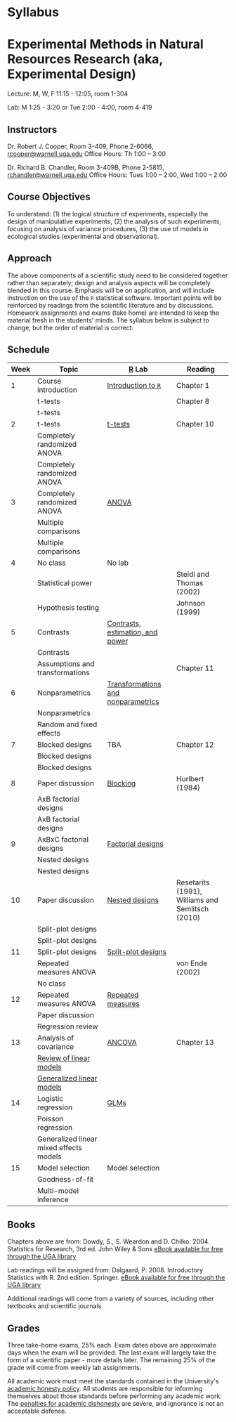# Syllabus
# Experimental Methods in Natural Resources Research (aka, Experimental Design)

Lecture: M, W, F 11:15 - 12:05, room 1-304

Lab: M 1:25 - 3:20 or Tue 2:00 - 4:00, room 4-419



## Instructors

Dr. Robert J. Cooper, Room 3-409, Phone 2-6066, [rcooper@warnell.uga.edu](mailto:rcooper@warnell.uga.edu)
Office Hours:  Th 1:00 – 3:00

Dr. Richard B. Chandler, Room 3-409B, Phone 2-5815, [rchandler@warnell.uga.edu](mailto:rchandler@warnell.uga.edu)
Office Hours: Tues 1:00 – 2:00, Wed 1:00 – 2:00


## Course Objectives
To understand: (1) the logical structure of experiments, especially the design of manipulative experiments, (2) the analysis of such experiments, focusing on analysis of variance procedures, (3) the use of models in ecological studies (experimental and observational).

## Approach

The above components of a scientific study need to be considered together rather than separately; design and analysis aspects will be completely blended in this course.  Emphasis will be on application, and will include instruction on the use of the `R` statistical software.  Important points will be reinforced by readings from the scientific literature and by discussions.  Homework assignments and exams (take home) are intended to keep the material fresh in the students' minds.  The syllabus below is subject to change, but the order of material is correct.

## Schedule


| Week | Topic | [R](https://www.r-project.org/) Lab | Reading  |
| ---- | ----- | --- | ------- |
| 1    | Course introduction | [Introduction to `R`](labs/intro-to-R/lab-intro-to-R.md) | Chapter 1  |
|      | t-tests             |                     | Chapter 8  |
|      | t-tests             |                     |            |
| 2    | t-tests             | [t-tests](labs/t-tests/lab-t-tests.md)             | Chapter 10 |
|      | Completely randomized ANOVA   |           |            |
|      | Completely randomized ANOVA   |           |            |
| 3    | Completely randomized ANOVA   | [ANOVA](labs/ANOVA/lab-ANOVA.md)     |            |
|      | Multiple comparisons   |                  |            |
|      | Multiple comparisons   |                  |            |
| 4    | No class            | No lab              |            |
|      | Statistical power   |       | Steidl and Thomas (2002) |
|      | Hypothesis testing  |                 | Johnson (1999) |
| 5    | Contrasts           | [Contrasts, estimation, and power](labs/estimation-power/lab-estimation-power.md) | |
|      | Contrasts           |                     |            |
|      | Assumptions and transformations  |        | Chapter 11 |
| 6    | Nonparametrics  | [Transformations and nonparametrics](labs/assump-nonpar/assump-nonpar.md) | |
|      | Nonparametrics      |                     |            |
|      | Random and fixed effects    |             |            |
| 7    | Blocked designs  | TBA                    | Chapter 12 |
|      | Blocked designs  |                        |            |
|      | Blocked designs  |                        |            |
| 8    | Paper discussion | [Blocking](labs/blocking/blocking.md)          | Hurlbert (1984) |
|      | AxB factorial designs |                   |            |
|      | AxB factorial designs |                   |            |
| 9    | AxBxC factorial designs | [Factorial designs](labs/factorial/factorial.md) |          |
|      | Nested designs |                          |            |
|      | Nested designs |                          |            |
| 10   | Paper discussion | [Nested designs](labs/nested/nested.md) | Resetarits (1991), Williams and Semlitsch (2010) |
|      | Split-plot designs |                      |            |
|      | Split-plot designs |                      |            |
| 11   | Split-plot designs | [Split-plot designs](labs/split-plot/split-plot.md)   |            |
|      | Repeated measures ANOVA |            | von Ende (2002) |
|      | No class |                                |            |
| 12   | Repeated measures ANOVA | [Repeated measures](labs/repeated-measures/repeated-measures.md)  |         |
|      | Paper discussion   |                      |            |
|      | Regression review  |                      |            |
| 13   | Analysis of covariance  | [ANCOVA](labs/ANCOVA/ANCOVA.md)          | Chapter 13 |
|      | [Review of linear models](lectures/modeling-intro/modeling-intro.md) |                 |            |
|      | [Generalized linear models](lectures/glm/GLMs.md) |               |            |
| 14   | Logistic regression     | [GLMs](labs/GLMs/GLMs.md)            |            |
|      | Poisson regression      |                 |            |
|      | Generalized linear mixed effects models | |            |
| 15   | Model selection     | Model selection     |            |
|      | Goodness-of-fit     |                     |            |
|      | Multi-model inference |                   |            |




## Books

Chapters above are from:
Dowdy, S., S. Weardon and D. Chilko. 2004. Statistics for Research, 3rd ed.  John Wiley & Sons
     [eBook available for free through the UGA library](http://dx.doi.org.proxy-remote.galib.uga.edu/10.1002/0471477435)

Lab readings will be assigned from:
Dalgaard, P. 2008. Introductory Statistics with R. 2nd edition. Springer.
      [eBook available for free through the UGA library](http://preproxy.galib.uga.edu/login?url=http://dx.doi.org/10.1007/978-0-387-79054-1)

Additional readings will come from a variety of sources, including other textbooks and scientific journals.

## Grades
Three take-home exams, 25% each.  Exam dates above are approximate days when the exam will be provided.  The last exam will largely take the form of a scientific paper - more details later. The remaining 25% of the grade will come from weekly lab assignments.

All academic work must meet the standards contained in the University's [academic honesty policy](https://honesty.uga.edu/).  All students are responsible for informing themselves about those standards before performing any academic work.  The [penalties for academic dishonesty](https://honesty.uga.edu/Academic-Honesty-Policy/Consequences_for_Honesty_Violations/) are severe, and ignorance is not an acceptable defense.



